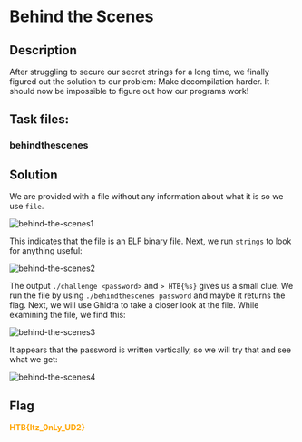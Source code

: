 # Behind the Scenes

## Description

After struggling to secure our secret strings for a long time, we finally figured out the solution to our problem: Make decompilation harder. It should now be impossible to figure out how our programs work!

## Task files:

### behindthescenes

## Solution

We are provided with a file without any information about what it is so we use ```file```.

![behind-the-scenes1](https://github.com/user-attachments/assets/5df564e2-5a84-4e94-b9aa-a65e6fcb55ee)

This indicates that the file is an ELF binary file. Next, we run ```strings``` to look for anything useful:

![behind-the-scenes2](https://github.com/user-attachments/assets/0c071cd2-4332-4239-949a-d4d5aacfb5d1)

The output ```./challenge <password>``` and ```> HTB{%s}``` gives us a small clue. We run the file by using ```./behindthescenes password``` and maybe it returns the flag. Next, we will use Ghidra to take a closer look at the file. While examining the file, we find this:


![behind-the-scenes3](https://github.com/user-attachments/assets/66f1cd5c-7fe5-4f5c-b847-a5dbb1c4adea)

It appears that the password is written vertically, so we will try that and see what we get:

![behind-the-scenes4](https://github.com/user-attachments/assets/aebc7b36-2ff2-41ad-adf0-02e869104930)

## Flag

<strong style="color: orange;">HTB{Itz_0nLy_UD2}</strong>
